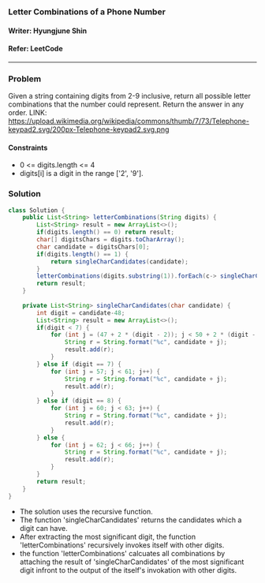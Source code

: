 ### Letter Combinations of a Phone Number
#### Writer: Hyungjune Shin
#### Refer: LeetCode
* * *
### Problem
Given a string containing digits from 2-9 inclusive, return all possible letter combinations that the number could represent. Return the answer in any order.
LINK: https://upload.wikimedia.org/wikipedia/commons/thumb/7/73/Telephone-keypad2.svg/200px-Telephone-keypad2.svg.png

#### Constraints
- 0 <= digits.length <= 4
- digits[i] is a digit in the range ['2', '9'].

### Solution
```java
class Solution {
    public List<String> letterCombinations(String digits) {
		List<String> result = new ArrayList<>();
		if(digits.length() == 0) return result;
		char[] digitsChars = digits.toCharArray();
		char candidate = digitsChars[0];
		if(digits.length() == 1) {
			return singleCharCandidates(candidate);
		}
		letterCombinations(digits.substring(1)).forEach(c-> singleCharCandidates(candidate).forEach(r -> result.add(r+c)));
		return result;
    }
    
    private List<String> singleCharCandidates(char candidate) {
		int digit = candidate-48;
		List<String> result = new ArrayList<>();
		if(digit < 7) {
			for (int j = (47 + 2 * (digit - 2)); j < 50 + 2 * (digit - 2); j++) {
				String r = String.format("%c", candidate + j);
				result.add(r);
			}
		} else if (digit == 7) {
			for (int j = 57; j < 61; j++) {
				String r = String.format("%c", candidate + j);
				result.add(r);
			}
		} else if (digit == 8) {
			for (int j = 60; j < 63; j++) {
				String r = String.format("%c", candidate + j);
				result.add(r);
			}
		} else {
			for (int j = 62; j < 66; j++) {
				String r = String.format("%c", candidate + j);
				result.add(r);
			}
		}
		return result;
	}
}
```
- The solution uses the recursive function.
- The function 'singleCharCandidates' returns the candidates which a digit can have.
- After extracting the most significant digit, the function 'letterCombinations' recursively invokes itself with other digits.
- the function 'letterCombinations' calcuates all combinations by attaching the result of 'singleCharCandidates' of the most significant digit infront to the output of the itself's invokation with other digits.  
